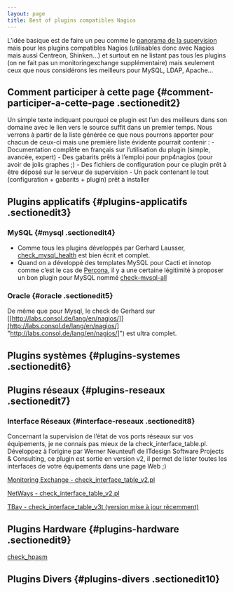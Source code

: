```yaml
---
layout: page
title: Best of plugins compatibles Nagios
---
```


L’idée basique est de faire un peu comme le [panorama de la
supervision](../../supervision/links.html "supervision:links") mais pour
les plugins compatibles Nagios (utilisables donc avec Nagios mais aussi
Centreon, Shinken…) et surtout en ne listant pas tous les plugins (on ne
fait pas un monitoringexchange supplémentaire) mais seulement ceux que
nous considérons les meilleurs pour MySQL, LDAP, Apache…

Comment participer à cette page {#comment-participer-a-cette-page .sectionedit2}
-------------------------------

Un simple texte indiquant pourquoi ce plugin est l’un des meilleurs dans
son domaine avec le lien vers le source suffit dans un premier temps.
Nous verrons à partir de la liste générée ce que nous pourrons apporter
pour chacun de ceux-ci mais une première liste évidente pourrait
contenir : - Documentation complète en français sur l’utilisation du
plugin (simple, avancée, expert) - Des gabarits prêts à l’emploi pour
pnp4nagios (pour avoir de jolis graphes ;) - Des fichiers de
configuration pour ce plugin prêt à être déposé sur le serveur de
supervision - Un pack contenant le tout (configuration + gabarits +
plugin) prêt à installer

Plugins applicatifs {#plugins-applicatifs .sectionedit3}
-------------------

### MySQL {#mysql .sectionedit4}

-   Comme tous les plugins développés par Gerhard Lausser,
    [check\_mysql\_health](http://labs.consol.de/lang/en/nagios "http://labs.consol.de/lang/en/nagios")
    est bien écrit et complet.
-   Quand on a développé des templates MySQL pour Cacti et innotop comme
    c’est le cas de
    [Percona](http://www.percona.com/consulting/mysql-monitoring-graphing/ "http://www.percona.com/consulting/mysql-monitoring-graphing/"),
    il y a une certaine légitimité à proposer un bon plugin pour MySQL
    nommé
    [check-mysql-all](http://code.google.com/p/check-mysql-all/ "http://code.google.com/p/check-mysql-all/")

### Oracle {#oracle .sectionedit5}

De même que pour Mysql, le check de Gerhard sur
[[http://labs.consol.de/lang/en/nagios/]](http://labs.consol.de/lang/en/nagios/] "http://labs.consol.de/lang/en/nagios/]")
est ultra complet.

Plugins systèmes {#plugins-systemes .sectionedit6}
----------------

Plugins réseaux {#plugins-reseaux .sectionedit7}
---------------

### Interface Réseaux {#interface-reseaux .sectionedit8}

Concernant la supervision de l’état de vos ports réseaux sur vos
équipements, je ne connais pas mieux de la check\_interface\_table.pl.
Développez à l’origine par Werner Neunteufl de ITdesign Software
Projects & Consulting, ce plugin est sortie en version v2, il permet de
lister toutes les interfaces de votre équipements dans une page Web ;)

[Monitoring Exchange -
check\_interface\_table\_v2.pl](https://www.monitoringexchange.org/inventory/Check-Plugins/Network/check_interface_table_v2-pl "https://www.monitoringexchange.org/inventory/Check-Plugins/Network/check_interface_table_v2-pl")

[NetWays -
check\_interface\_table\_v2.pl](https://www.netways.org/projects/plugins/files "https://www.netways.org/projects/plugins/files")

[TBay - check\_interface\_table\_v3t (version mise à jour
récemment)](http://www.tontonitch.com/tiki/tiki-index.php?page=Nagios+plugins+-+interfacetable_v3t "http://www.tontonitch.com/tiki/tiki-index.php?page=Nagios+plugins+-+interfacetable_v3t")

Plugins Hardware {#plugins-hardware .sectionedit9}
----------------

[check\_hpasm](check_hpasm.html "nagios:plugins:check_hpasm")

Plugins Divers {#plugins-divers .sectionedit10}
--------------